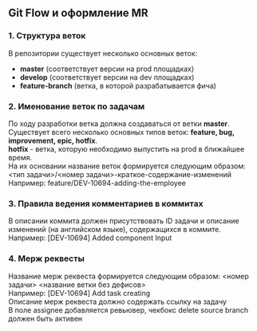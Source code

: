 ## Git Flow и оформление MR

### 1. Структура веток
В репозитории существует несколько основных веток:  
- **master** (соответствует версии на prod площадках)  
- **develop** (соответствует версии на dev площадках)  
- **feature-branch** (ветка, в которой разрабатывается фича)  

### 2. Именование веток по задачам
По ходу разработки ветка должна создаваться от ветки **master**.  
Существует всего несколько основных типов веток: **feature, bug, improvement, epic, hotfix**.   
**hotfix** - ветка, которую необходимо выпустить на prod в ближайшее время.  
На их основании название веток формируется следующим образом:  
<тип задачи>/<номер задачи>-краткое-содержание-изменений  
Например: feature/DEV-10694-adding-the-employee
  
### 3. Правила ведения комментариев в коммитах
В описании коммита должен присутствовать ID задачи и описание изменений (на английском языке), содержащихся в коммите.  
Например: [DEV-10694] Added component Input

### 4. Мерж реквесты  
Название мерж реквеста формируется следующим образом: <номер задачи> <название ветки без дефисов>  
Например: [DEV-10694] Add task creating  
Описание мерж реквеста должно содержать ссылку на задачу  
В поле assignee добавляется ревьювер, чекбокс delete source branch должен быть активен  